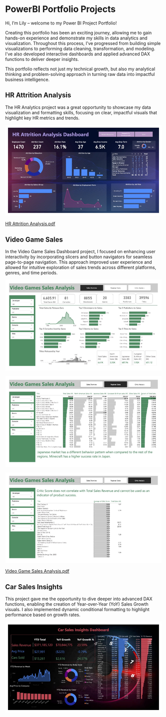 # PowerBI Portfolio Projects

Hi, I’m Lily – welcome to my Power BI Project Portfolio!

Creating this portfolio has been an exciting journey, allowing me to gain hands-on experience and demonstrate my skills in data analytics and visualization. Throughout this process, I’ve progressed from building simple visualizations to performing data cleaning, transformation, and modeling. I've also developed interactive dashboards and applied advanced DAX functions to deliver deeper insights.

This portfolio reflects not just my technical growth, but also my analytical thinking and problem-solving approach in turning raw data into impactful business intelligence.

## HR Attrition Analysis

The HR Analytics project was a great opportunity to showcase my data visualization and formatting skills, focusing on clear, impactful visuals that highlight key HR metrics and trends.

![](https://github.com/LilyElizabethJohn/PowerBI-Portfolio-Projects/blob/37dae3cbf334b74e70ea4c2047f516825e60bbed/HR%20Analytics/HR%20Attrition%20Analysis.jpg)

[HR Attrition Analysis.pdf](https://github.com/user-attachments/files/20234189/HR.Attrition.Analysis.pdf)

## Video Game Sales

In the Video Game Sales Dashboard project, I focused on enhancing user interactivity by incorporating slicers and button navigators for seamless page-to-page navigation. This approach improved user experience and allowed for intuitive exploration of sales trends across different platforms, genres, and time periods.

![](https://github.com/LilyElizabethJohn/PowerBI-Portfolio-Projects/blob/d6d24e8ba396c28f5e204cba6e00b78b4d0b3b12/Video%20Game%20Sales/Video%20Game%20Sales%20Analysis.jpg)

![](https://github.com/LilyElizabethJohn/PowerBI-Portfolio-Projects/blob/d6d24e8ba396c28f5e204cba6e00b78b4d0b3b12/Video%20Game%20Sales/Video%20Game%20Sales%20Analysis%202.jpg)

![](https://github.com/LilyElizabethJohn/PowerBI-Portfolio-Projects/blob/d6d24e8ba396c28f5e204cba6e00b78b4d0b3b12/Video%20Game%20Sales/Video%20Game%20Sales%20Analysis%203.jpg)

[Video Game Sales Analysis.pdf](https://github.com/user-attachments/files/20234203/Video.Game.Sales.Analysis.pdf)

## Car Sales Insights

This project gave me the opportunity to dive deeper into advanced DAX functions, enabling the creation of Year-over-Year (YoY) Sales Growth visuals. I also implemented dynamic conditional formatting to highlight performance based on growth rates.

![](https://github.com/LilyElizabethJohn/PowerBI-Portfolio-Projects/blob/274a67e40c74271dd78895883a7eec8f1415d76a/Car%20Sales%20Analysis/Car%20Sales%20Dashboard.jpg)

